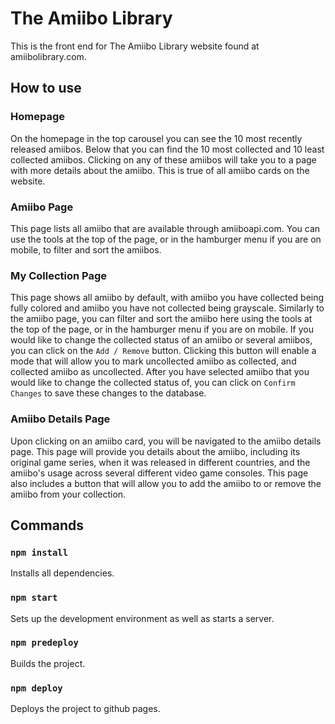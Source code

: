 # The Amiibo Library

This is the front end for The Amiibo Library website found at amiibolibrary.com.

## How to use

### Homepage

On the homepage in the top carousel you can see the 10 most recently released amiibos. Below that you can find the 10 most collected and 10 least collected amiibos. Clicking on any of these amiibos will take you to a page with more details about the amiibo. This is true of all amiibo cards on the website.

### Amiibo Page

This page lists all amiibo that are available through amiiboapi.com. You can use the tools at the top of the page, or in the hamburger menu if you are on mobile, to filter and sort the amiibos.

### My Collection Page

This page shows all amiibo by default, with amiibo you have collected being fully colored and amiibo you have not collected being grayscale. Similarly to the amiibo page, you can filter and sort the amiibo here using the tools at the top of the page, or in the hamburger menu if you are on mobile. If you would like to change the collected status of an amiibo or several amiibos, you can click on the `Add / Remove` button. Clicking this button will enable a mode that will allow you to mark uncollected amiibo as collected, and collected amiibo as uncollected. After you have selected amiibo that you would like to change the collected status of, you can click on `Confirm Changes` to save these changes to the database.

### Amiibo Details Page

Upon clicking on an amiibo card, you will be navigated to the amiibo details page. This page will provide you details about the amiibo, including its original game series, when it was released in different countries, and the amiibo's usage across several different video game consoles. This page also includes a button that will allow you to add the amiibo to or remove the amiibo from your collection.

## Commands

### `npm install`

Installs all dependencies.

### `npm start`

Sets up the development environment as well as starts a server.

### `npm predeploy`

Builds the project.

### `npm deploy`

Deploys the project to github pages.
